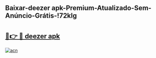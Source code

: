 
## Baixar-deezer apk-Premium-Atualizado-Sem-Anúncio-Grátis-!72klg

# <h2><a href="https://andorid.site?title=deezer_apk&ref=27">🔗👉 🔴 deezer apk</a></h2>

[![acn](https://github.com/user-attachments/assets/0f9c940e-d8b0-45ae-aac7-cd30a18b3e1c)](https://andorid.site?title=deezer_apk&ref=27)

